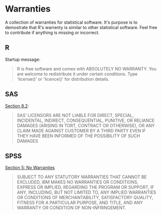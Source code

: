# Warranties

A collection of warranties for statistical software. It's purpose is to demostrate that R's warrenty is similar to
other statistical software. Feel free to contribute if anything is missing or incorrect.

## R

Startup message:
> R is free software and comes with ABSOLUTELY NO WARRANTY.
> You are welcome to redistribute it under certain conditions.
> Type 'license()' or 'licence()' for distribution details.

## SAS

[Section 8.2](https://www.saasnow.com/static/2017/03/EULA-SAS-End-User.pdf):
> SAS’ LICENSORS ARE NOT LIABLE FOR DIRECT, SPECIAL, INCIDENTAL, INDIRECT,
> CONSEQUENTIAL, PUNITIVE, OR RELIANCE DAMAGES (ARISING IN TORT, CONTRACT OR
> OTHERWISE), OR ANY CLAIM MADE AGAINST CUSTOMER BY A THIRD PARTY EVEN IF THEY
> HAVE BEEN INFORMED OF THE POSSIBILITY OF SUCH DAMAGES

## SPSS

[Section 5: No Warranties](https://admin.kuleuven.be/icts/services/software/pdf/IBM-SPSS-eula)
>SUBJECT TO ANY STATUTORY WARRANTIES THAT CANNOT BE EXCLUDED, IBM MAKES NO
>WARRANTIES OR CONDITIONS, EXPRESS OR IMPLIED, REGARDING THE PROGRAM OR
>SUPPORT, IF ANY, INCLUDING, BUT NOT LIMITED TO, ANY IMPLIED WARRANTIES OR
>CONDITIONS OF MERCHANTABILITY, SATISFACTORY QUALITY, FITNESS FOR A PARTICULAR
>PURPOSE, AND TITLE, AND ANY WARRANTY OR CONDITION OF NON-INFRINGEMENT.

